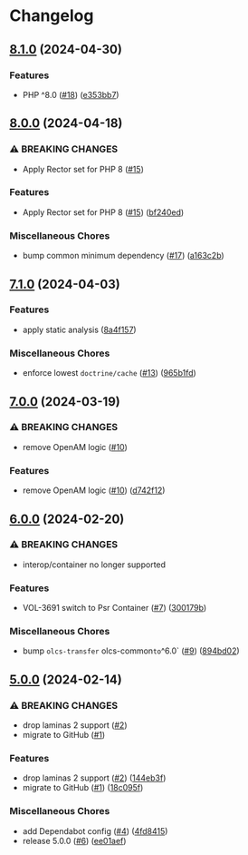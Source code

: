 # Changelog

## [8.1.0](https://github.com/dvsa/olcs-auth/compare/v8.0.0...v8.1.0) (2024-04-30)


### Features

* PHP ^8.0 ([#18](https://github.com/dvsa/olcs-auth/issues/18)) ([e353bb7](https://github.com/dvsa/olcs-auth/commit/e353bb7f545525342ddddc01033466f368d7b778))

## [8.0.0](https://github.com/dvsa/olcs-auth/compare/v7.1.0...v8.0.0) (2024-04-18)


### ⚠ BREAKING CHANGES

* Apply Rector set for PHP 8 ([#15](https://github.com/dvsa/olcs-auth/issues/15))

### Features

* Apply Rector set for PHP 8 ([#15](https://github.com/dvsa/olcs-auth/issues/15)) ([bf240ed](https://github.com/dvsa/olcs-auth/commit/bf240ede590afef1b277587bb4b2c0435ea7e3f1))


### Miscellaneous Chores

* bump common minimum dependency ([#17](https://github.com/dvsa/olcs-auth/issues/17)) ([a163c2b](https://github.com/dvsa/olcs-auth/commit/a163c2b4442c8d546e915de9b9affe3840f5ec8e))

## [7.1.0](https://github.com/dvsa/olcs-auth/compare/v7.0.0...v7.1.0) (2024-04-03)


### Features

* apply static analysis ([8a4f157](https://github.com/dvsa/olcs-auth/commit/8a4f157716ffd9b78ca25eaeedd169be7a67700c))


### Miscellaneous Chores

* enforce lowest `doctrine/cache` ([#13](https://github.com/dvsa/olcs-auth/issues/13)) ([965b1fd](https://github.com/dvsa/olcs-auth/commit/965b1fdc4d88d8b80eeebcff507fca98cb0a8d4a))

## [7.0.0](https://github.com/dvsa/olcs-auth/compare/v6.0.0...v7.0.0) (2024-03-19)


### ⚠ BREAKING CHANGES

* remove OpenAM logic ([#10](https://github.com/dvsa/olcs-auth/issues/10))

### Features

* remove OpenAM logic ([#10](https://github.com/dvsa/olcs-auth/issues/10)) ([d742f12](https://github.com/dvsa/olcs-auth/commit/d742f12de8094896f08d9a6161f5997d3d7bac7d))

## [6.0.0](https://github.com/dvsa/olcs-auth/compare/v5.0.0...v6.0.0) (2024-02-20)


### ⚠ BREAKING CHANGES

* interop/container no longer supported

### Features

* VOL-3691 switch to Psr Container ([#7](https://github.com/dvsa/olcs-auth/issues/7)) ([300179b](https://github.com/dvsa/olcs-auth/commit/300179bc58e7c05af9ae3bf11ff16e2746fe58be))


### Miscellaneous Chores

* bump `olcs-transfer` olcs-common` to `^6.0` ([#9](https://github.com/dvsa/olcs-auth/issues/9)) ([894bd02](https://github.com/dvsa/olcs-auth/commit/894bd02f79fb21c25a39c4c696bf031710407bbb))

## [5.0.0](https://github.com/dvsa/olcs-auth/compare/v5.0.0...v5.0.0) (2024-02-14)


### ⚠ BREAKING CHANGES

* drop laminas 2 support ([#2](https://github.com/dvsa/olcs-auth/issues/2))
* migrate to GitHub ([#1](https://github.com/dvsa/olcs-auth/issues/1))

### Features

* drop laminas 2 support ([#2](https://github.com/dvsa/olcs-auth/issues/2)) ([144eb3f](https://github.com/dvsa/olcs-auth/commit/144eb3f73682efa55f284b8c523c8157bebd7def))
* migrate to GitHub ([#1](https://github.com/dvsa/olcs-auth/issues/1)) ([18c095f](https://github.com/dvsa/olcs-auth/commit/18c095f2dd4c89da0a7dae8a43588cf002234eef))


### Miscellaneous Chores

* add Dependabot config ([#4](https://github.com/dvsa/olcs-auth/issues/4)) ([4fd8415](https://github.com/dvsa/olcs-auth/commit/4fd8415aab346d38f0ec7d9d5174aaff843e8a0f))
* release 5.0.0 ([#6](https://github.com/dvsa/olcs-auth/issues/6)) ([ee01aef](https://github.com/dvsa/olcs-auth/commit/ee01aeffd54aa8fe17391895c06a1c12b8ed9406))
